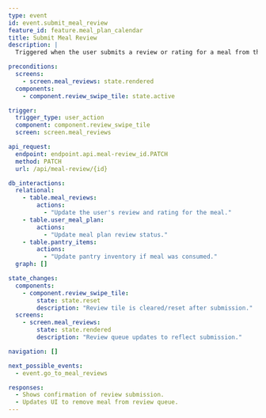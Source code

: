 ```yaml
---
type: event
id: event.submit_meal_review
feature_id: feature.meal_plan_calendar
title: Submit Meal Review
description: |
  Triggered when the user submits a review or rating for a meal from the meal review queue, providing feedback on the meal.

preconditions:
  screens:
    - screen.meal_reviews: state.rendered
  components:
    - component.review_swipe_tile: state.active

trigger:
  trigger_type: user_action
  component: component.review_swipe_tile
  screen: screen.meal_reviews

api_request:
  endpoint: endpoint.api.meal-review_id.PATCH
  method: PATCH
  url: /api/meal-review/{id}

db_interactions:
  relational:
    - table.meal_reviews:
        actions:
          - "Update the user's review and rating for the meal."
    - table.user_meal_plan:
        actions:
          - "Update meal plan review status."
    - table.pantry_items:
        actions:
          - "Update pantry inventory if meal was consumed."
  graph: []

state_changes:
  components:
    - component.review_swipe_tile:
        state: state.reset
        description: "Review tile is cleared/reset after submission."
  screens:
    - screen.meal_reviews:
        state: state.rendered
        description: "Review queue updates to reflect submission."

navigation: []

next_possible_events:
  - event.go_to_meal_reviews

responses:
  - Shows confirmation of review submission.
  - Updates UI to remove meal from review queue.
---
```

